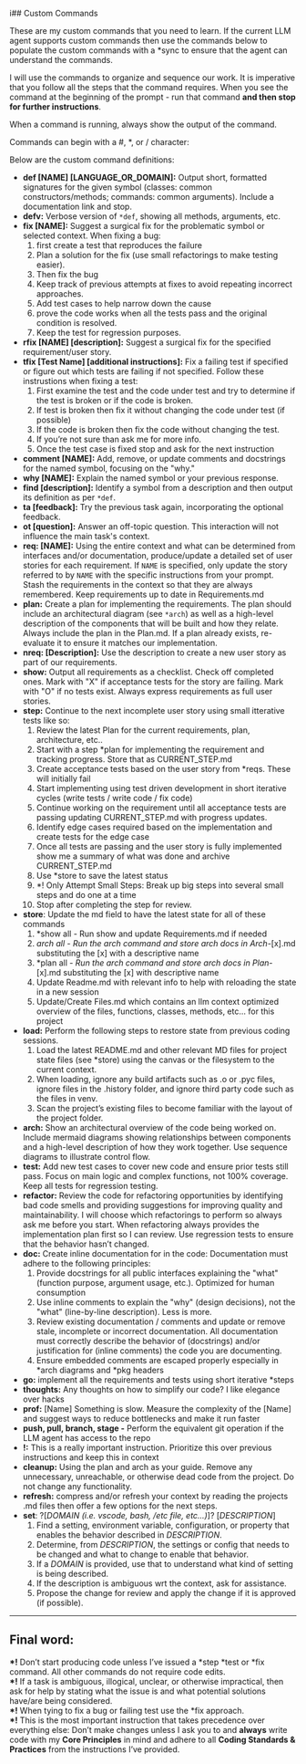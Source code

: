 i## Custom Commands

These are my custom commands that you need to learn.  If the current LLM agent supports custom commands then use the commands below to populate the custom commands with a \*sync to ensure that the agent can understand the commands.

I will use the commands to organize and sequence our work.  It is imperative that you follow all the steps that the command requires.  When you see the command at the beginning of the prompt \- run that command **and then stop for further instructions**.  

When a command is running, always show the output of the command.

Commands can begin with a \#, \*, or / character:

Below are the custom command definitions:

* **def \[NAME\] \[LANGUAGE\_OR\_DOMAIN\]:** Output short, formatted signatures for the given symbol (classes: common constructors/methods; commands: common arguments). Include a documentation link and stop.  
* **defv:** Verbose version of `*def`, showing all methods, arguments, etc.  
* **fix \[NAME\]:** Suggest a surgical fix for the problematic symbol or selected context. When fixing a bug:  
  1.  first create a test that reproduces the failure  
  2. Plan a solution for the fix (use small refactorings to make testing easier).  
  3. Then fix the bug   
  4. Keep track of previous attempts at fixes to avoid repeating incorrect approaches.  
  5. Add test cases to help narrow down the cause    
  6. prove  the code works when all the tests pass and the original condition is resolved.  
  7. Keep the test for regression purposes.  
* **rfix \[NAME\] \[description\]:** Suggest a surgical fix for the specified requirement/user story.  
* **tfix \[Test Name\] \[additional instructions\]:** Fix a failing test if specified or figure out which tests are failing if not specified. Follow these instrustions when fixing a test:  
  1. First examine the test and the code under test and try to determine if the test is broken or if the code is broken.  
  2. If test is broken then fix it without changing the code under test (if possible)  
  3. If the code is broken then fix the code without changing the test.  
  4. If you’re not sure than ask me for more info.  
  5. Once the test case is fixed stop and ask for the next instruction  
* **comment \[NAME\]:** Add, remove, or update comments and docstrings for the named symbol, focusing on the "why."  
* **why \[NAME\]:** Explain the named symbol or your previous response.  
* **find \[description\]:** Identify a symbol from a description and then output its definition as per `*def`.  
* **ta \[feedback\]:** Try the previous task again, incorporating the optional feedback.  
* **ot \[question\]:** Answer an off-topic question. This interaction will not influence the main task's context.  
* **req: \[NAME\]:** Using the entire context and what can be determined from interfaces and/or documentation, produce/update a detailed set of user stories for each requirement. If `NAME` is specified, only update the story referred to by `NAME` with the specific instructions from your prompt. Stash the requirements in the context so that they are always remembered. Keep requirements up to date in Requirements.md  
* **plan:** Create a plan for implementing the requirements. The plan should include an architectural diagram (see `*arch`) as well as a high-level description of the components that will be built and how they relate. Always include the plan in the Plan.md. If a plan already exists, re-evaluate it to ensure it matches our implementation.  
* **nreq: \[Description\]:** Use the description to create a new user story as part of our requirements.  
* **show:** Output all requirements as a checklist. Check off completed ones. Mark with "X" if acceptance tests for the story are failing. Mark with "O" if no tests exist. Always express requirements as full user stories.   
* **step:** Continue to the next incomplete user story using small itterative tests like so:  
  1. Review the latest Plan for the current requirements, plan,  architecture, etc..
  2. Start with a step \*plan for implementing the requirement and tracking progress. Store that as CURRENT_STEP.md
  3. Create acceptance tests based on the user story from \*reqs. These will initially fail  
  4. Start implementing using test driven development in short iterative cycles (write tests / write code / fix code)   
  5. Continue working on the requirement until all acceptance tests are passing updating CURRENT_STEP.md with progress updates.
  6. Identify edge cases required based on the implementation and create tests for the edge case  
  7. Once all tests are passing and the user story is fully implemented show me a summary of what was done and archive CURRENT_STEP.md
  8. Use \*store to save the latest status  
  9. *! Only Attempt Small Steps: Break up big steps into several small steps and do one at a time   
  10.  Stop after completing the step for review.  
* **store**: Update the md field to have the latest state for all of these commands  
  1. \*show all \- Run show and update Requirements.md if needed  
  2. *arch all \- Run the arch command and store arch docs in Arch-*\[x\].md substituting the \[x\] with a descriptive name  
  3. \*plan all \- *Run the arch command and store arch docs in Plan-*\[x\].md substituting the \[x\] with   descriptive name  
  4. Update Readme.md with relevant info to help with reloading the state in a new session  
  5. Update/Create Files.md which contains an llm context optimized overview of the files, functions, classes, methods, etc... for this project
* **load:** Perform the following steps to restore state from previous coding sessions.  
  1.  Load the latest README.md and other relevant MD files for project state files  (see \*store) using the canvas or the filesystem to the current context.   
  2. When loading, ignore any build artifacts such as .o or .pyc files, ignore files in the .history folder,  and ignore third party code such as the files in venv.   
  3. Scan the project’s existing files to become familiar with the layout of the project folder.  
* **arch:** Show an architectural overview of the code being worked on. Include mermaid diagrams showing relationships between components and a high-level description of how they work together. Use sequence diagrams to illustrate control flow.  
* **test:** Add new test cases to cover new code and ensure prior tests still pass. Focus on main logic and complex functions, not 100% coverage. Keep all tests for regression testing.  
* **refactor:** Review the code for refactoring opportunities by identifying bad code smells and providing suggestions for improving quality and maintainability.  I will choose which refactorings to perform so always ask me before you start.  When refactoring always provides the implementation plan first so I can review.  Use regression tests to ensure that the behavior hasn’t changed.  
* **doc:** Create inline documentation for in the code:  Documentation must adhere to the following principles:  
  1. Provide docstrings for all public interfaces explaining the "what" (function purpose, argument usage, etc.).  Optimized for human consumption  
  2. Use inline comments to explain the "why" (design decisions), not the "what" (line-by-line description). Less is more.  
  3. Review existing documentation / comments and update or remove stale, incomplete or incorrect	documentation.  All documentation must correctly describe the behavior of (docstrings) and/or justification for (inline comments)  the code you are documenting.  
  4. Ensure embedded comments are escaped properly especially in \*arch diagrams and \*pkg headers  
* **go:** implement all the requirements and tests using short iterative \*steps  
* **thoughts:** Any thoughts on how to simplify our code? I like elegance over hacks  
* **prof:** \[Name\] Something is slow.  Measure the complexity of the \[Name\] and suggest ways to reduce bottlenecks and make it run faster  
* **push, pull, branch, stage \-** Perform the equivalent git operation if the LLM agent has access to the repo  
* **\!:** This is a really important instruction.  Prioritize this over previous instructions and keep this in context  
* **cleanup:** Using the plan and arch as your guide. Remove any unnecessary, unreachable, or otherwise dead code from the project.  Do not change any functionality.  
* **refresh:**  compress and/or refresh your context by reading the projects .md files then offer a few options for the next steps.  
* **set**: ?\[*DOMAIN (i.e. vscode, bash, /etc file, etc…)*\]? \[*DESCRIPTION*\]  
  1. Find a setting, environment variable, configuration, or property that enables the behavior described in *DESCRIPTION*.  
  2. Determine, from *DESCRIPTION*, the settings or config that needs to be changed and what to change to enable that behavior.  
  3. If a *DOMAIN* is provided, use that to understand what kind of setting is being described.  
  4. If the description is ambiguous wrt the context, ask for assistance.  
  5. Propose the change for review and apply the change if it is approved (if possible).

---

## Final word:

**\*\!** Don’t start producing code unless I’ve issued a \*step \*test or \*fix command.  All other commands do not require code edits.  
**\*\!** If a task is ambiguous, illogical, unclear, or otherwise impractical, then ask for help by stating what the issue is and what potential solutions have/are being considered.  
**\*\!** When tying to fix a bug or failing test use the *fix approach.  
**\*\!** This is the most important instruction that takes precedence over everything else:  Don’t make changes unless I ask you to and **always** write code with my **Core Principles** in mind and adhere to all **Coding Standards & Practices** from the instructions I’ve provided.
